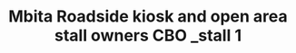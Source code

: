 ---
title: "Mbita Roadside kiosk and open area stall owners CBO _stall 1"
url: /mbita/mbita-roadside-kiosk-and-open-area-stall-owners-cbo-_stall-1/
shop: kiosk
---